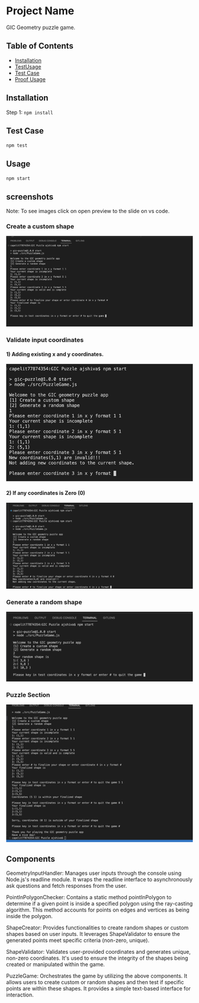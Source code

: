 # Project Name

GIC Geometry puzzle game.

## Table of Contents

- [Installation](#installation)
- [TestUsage](#TestUsage)
- [Test Case](#TestCase)
- [Proof Usage](#screenshots)

## Installation

Step 1: `npm install`

## Test Case

`npm test`

## Usage

`npm start`


## screenshots
Note: To see images click on open preview to the slide on vs code.

### Create a custom shape

![alt text](./assets/image.png)

### Validate input coordinates
#### 1) Adding existing x and y coordinates.
![alt text](./assets/image-1.png)
#### 2) If any coordinates is Zero (0)
![alt text](./assets/image-2.png)

### Generate a random shape
![alt text](./assets/image-3.png)

### Puzzle Section
![alt text](./assets/image-4.png)

## Components
GeometryInputHandler: Manages user inputs through the console using Node.js's readline module. It wraps the readline interface to asynchronously ask questions and fetch responses from the user.

PointInPolygonChecker: Contains a static method pointInPolygon to determine if a given point is inside a specified polygon using the ray-casting algorithm. This method accounts for points on edges and vertices as being inside the polygon.

ShapeCreator: Provides functionalities to create random shapes or custom shapes based on user inputs. It leverages ShapeValidator to ensure the generated points meet specific criteria (non-zero, unique).

ShapeValidator: Validates user-provided coordinates and generates unique, non-zero coordinates. It's used to ensure the integrity of the shapes being created or manipulated within the game.

PuzzleGame: Orchestrates the game by utilizing the above components. It allows users to create custom or random shapes and then test if specific points are within these shapes. It provides a simple text-based interface for interaction.
